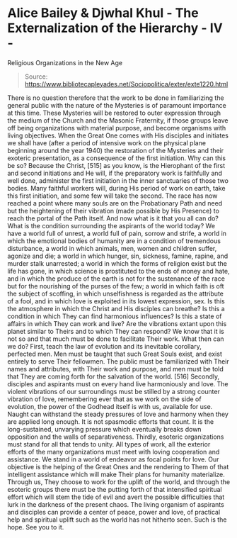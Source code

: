 # Alice Bailey & Djwhal Khul - The Externalization of the Hierarchy - IV -
Religious Organizations in the New Age

> Source: https://www.bibliotecapleyades.net/Sociopolitica/exter/exte1220.html

There is no question therefore that the work to be done in familiarizing the general public with the nature of the Mysteries is of paramount importance at this time. These Mysteries will be restored to outer expression through the medium of the Church and the Masonic Fraternity, if those groups leave off being organizations with material purpose, and become organisms with living objectives. When the Great One comes with His disciples and initiates we shall have (after a period of intensive work on the physical plane beginning around the year 1940) the restoration of the Mysteries and their exoteric presentation, as a consequence of the first initiation. Why can this be so? Because the Christ, [515] as you know, is the Hierophant of the first and second initiations and He will, if the preparatory work is faithfully and well done, administer the first initiation in the inner sanctuaries of those two bodies. Many faithful workers will, during His period of work on earth, take this first initiation, and some few will take the second. The race has now reached a point where many souls are on the Probationary Path and need but the heightening of their vibration (made possible by His Presence) to reach the portal of the Path itself.
And now what is it that you all can do? What is the condition surrounding the aspirants of the world today? We have a world full of unrest, a world full of pain, sorrow and strife, a world in which the emotional bodies of humanity are in a condition of tremendous disturbance, a world in which animals, men, women and children suffer, agonize and die; a world in which hunger, sin, sickness, famine, rapine, and murder stalk unarrested; a world in which the forms of religion exist but the life has gone, in which science is prostituted to the ends of money and hate, and in which the produce of the earth is not for the sustenance of the race but for the nourishing of the purses of the few; a world in which faith is oft the subject of scoffing, in which unselfishness is regarded as the attribute of a fool, and in which love is exploited in its lowest expression, sex. Is this the atmosphere in which the Christ and His disciples can breathe? Is this a condition in which They can find harmonious influences? Is this a state of affairs in which They can work and live? Are the vibrations extant upon this planet similar to Theirs and to which They can respond? We know that it is not so and that much must be done to facilitate Their work. What then can we do?
First, teach the law of evolution and its inevitable corollary, perfected men. Men must be taught that such Great Souls exist, and exist entirely to serve Their fellowmen. The public must be familiarized with Their names and attributes, with Their work and purpose, and men must be told that They are coming forth for the salvation of the world. [516]
Secondly, disciples and aspirants must on every hand live harmoniously and love. The violent vibrations of our surroundings must be stilled by a strong counter vibration of love, remembering ever that as we work on the side of evolution, the power of the Godhead itself is with us, available for use. Naught can withstand the steady pressures of love and harmony when they are applied long enough. It is not spasmodic efforts that count. It is the long-sustained, unvarying pressure which eventually breaks down opposition and the walls of separativeness.
Thirdly, esoteric organizations must stand for all that tends to unity. All types of work, all the exterior efforts of the many organizations must meet with loving cooperation and assistance. We stand in a world of endeavor as focal points for love. Our objective is the helping of the Great Ones and the rendering to Them of that intelligent assistance which will make Their plans for humanity materialize. Through us, They choose to work for the uplift of the world, and through the esoteric groups there must be the putting forth of that intensified spiritual effort which will stem the tide of evil and avert the possible difficulties that lurk in the darkness of the present chaos. The living organism of aspirants and disciples can provide a center of peace, power and love, of practical help and spiritual uplift such as the world has not hitherto seen. Such is the hope. See you to it.
